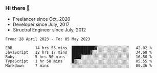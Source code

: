 ### Hi there 👋

- Freelancer since Oct, 2020
- Developer since July, 2017
- Structral Engineer since July, 2012

<!--START_SECTION:waka-->

```text
From: 28 April 2023 - To: 05 May 2023

ERB          14 hrs 53 mins  ██████████▓░░░░░░░░░░░░░░   42.02 %
JavaScript   12 hrs 17 mins  ████████▓░░░░░░░░░░░░░░░░   34.68 %
Ruby         5 hrs 50 mins   ████░░░░░░░░░░░░░░░░░░░░░   16.50 %
TypeScript   1 hr 58 mins    █▒░░░░░░░░░░░░░░░░░░░░░░░   05.55 %
Markdown     7 mins          ░░░░░░░░░░░░░░░░░░░░░░░░░   00.36 %
```

<!--END_SECTION:waka-->
